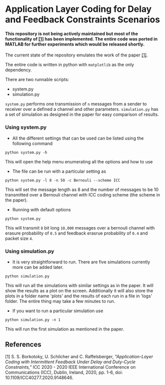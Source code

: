 # Application Layer Coding for Delay and Feedback Constraints Scenarios

#### This repository is not being actively maintained but most of the functionality of [[1]](#1) has been implemented. The entire code was ported in MATLAB for further experiments which would be released shortly.

The current state of the repository emulates the work of the paper [[1]](#1).

The entire code is written in python with `matplotlib` as the only dependency.

There are two runnable scripts:
* system.py
* simulation.py

`system.py` performs one transmission of `n` messages from a sender to receiver over a defined a channel
and other parameters. `simulation.py` has a set of simulation as designed in the paper for easy comparison of results.

### Using system.py

* All the different settings that can be used can be listed using the following command
```
python system.py -h
```
This will open the help menu enumerating all the options and how to use

* The file can be run with a particular setting as
```
python system.py -l 8 -n 50 -c Bernouli --scheme ICC
```
This will set the message length as 8 and the number of messages to be 10 transmitted over a Bernouli channel with ICC coding scheme (the scheme in the paper).

* Running with default options
```
python system.py
```
This will transmit `8` bit long `10,000` messages over a bernouli channel with erasure probability of `0.5` and feedback erasrue probability of `0.4` and packet size `4`. 


### Using simulation.py

* It is very straightforward to run. There are five simulations currently more can be added later.
```
python simulation.py
```
This will run all the simulations with similar settings as in the paper. It will show the results as a plot on the screen. Additionally it will also store the plots in a folder name 'plots' and the results of each run in a file in 'logs' folder. The entire thing may take a few minutes to run.

* If you want to run a particular simulation use
```
python simulation.py -n 1
```
This will run the first simulation as mentioned in the paper.

## References
<a id="1">[1]</a> S. S. Borkotoky, U. Schilcher and C. Raffelsberger, *"Application-Layer Coding with Intermittent Feedback Under Delay and Duty-Cycle Constraints,"* ICC 2020 - 2020 IEEE International Conference on Communications (ICC), Dublin, Ireland, 2020, pp. 1-6, doi: 10.1109/ICC40277.2020.9148646.
